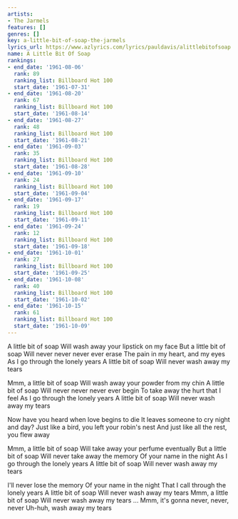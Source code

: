```yaml
---
artists:
- The Jarmels
features: []
genres: []
key: a-little-bit-of-soap-the-jarmels
lyrics_url: https://www.azlyrics.com/lyrics/pauldavis/alittlebitofsoap.html
name: A Little Bit Of Soap
rankings:
- end_date: '1961-08-06'
  rank: 89
  ranking_list: Billboard Hot 100
  start_date: '1961-07-31'
- end_date: '1961-08-20'
  rank: 67
  ranking_list: Billboard Hot 100
  start_date: '1961-08-14'
- end_date: '1961-08-27'
  rank: 48
  ranking_list: Billboard Hot 100
  start_date: '1961-08-21'
- end_date: '1961-09-03'
  rank: 35
  ranking_list: Billboard Hot 100
  start_date: '1961-08-28'
- end_date: '1961-09-10'
  rank: 24
  ranking_list: Billboard Hot 100
  start_date: '1961-09-04'
- end_date: '1961-09-17'
  rank: 19
  ranking_list: Billboard Hot 100
  start_date: '1961-09-11'
- end_date: '1961-09-24'
  rank: 12
  ranking_list: Billboard Hot 100
  start_date: '1961-09-18'
- end_date: '1961-10-01'
  rank: 27
  ranking_list: Billboard Hot 100
  start_date: '1961-09-25'
- end_date: '1961-10-08'
  rank: 40
  ranking_list: Billboard Hot 100
  start_date: '1961-10-02'
- end_date: '1961-10-15'
  rank: 61
  ranking_list: Billboard Hot 100
  start_date: '1961-10-09'
---
```


A little bit of soap
Will wash away your lipstick on my face
But a little bit of soap
Will never never never ever erase
The pain in my heart, and my eyes
As I go through the lonely years
A little bit of soap
Will never wash away my tears

Mmm, a little bit of soap
Will wash away your powder from my chin
A little bit of soap
Will never never never ever begin
To take away the hurt that I feel
As I go through the lonely years
A little bit of soap
Will never wash away my tears

Now have you heard when love begins to die
It leaves someone to cry night and day?
Just like a bird, you left your robin's nest
And just like all the rest, you flew away

Mmm, a little bit of soap
Will take away your perfume eventually
But a little bit of soap
Will never take away the memory
Of your name in the night
As I go through the lonely years
A little bit of soap
Will never wash away my tears

I'll never lose the memory
Of your name in the night
That I call through the lonely years
A little bit of soap
Will never wash away my tears
Mmm, a little bit of soap
Will never wash away my tears
...
Mmm, it's gonna never, never, never
Uh-huh, wash away my tears




